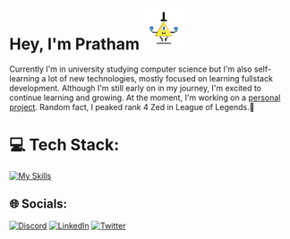# Hey, I'm Pratham ![](https://github.com/Pratv77/Pratv77/blob/main/bill.gif)
Currently I'm in university studying computer science but I'm also self-learning a lot of new technologies, mostly focused on learning fullstack development. Although I'm still early on in my journey, I'm excited to continue learning and growing. At the moment, I'm working on a [personal project](https://github.com/Pratv77/Website-Portfolio). Random fact, I peaked rank 4 Zed in League of Legends.🚀


# 💻 Tech Stack:
[![My Skills](https://skillicons.dev/icons?i=html,css,js,react,arduino,discord,firebase,git,netlify,py,solidity,vscode&perline=4)](https://skillicons.dev)

## 🌐 Socials:
[![Discord](https://img.shields.io/badge/Discord-%237289DA.svg?logo=discord&logoColor=white)](https://discord.gg/Prat#8688) [![LinkedIn](https://img.shields.io/badge/LinkedIn-%230077B5.svg?logo=linkedin&logoColor=white)](https://linkedin.com/in/pratv7) [![Twitter](https://img.shields.io/badge/Twitter-%231DA1F2.svg?logo=Twitter&logoColor=white)](https://twitter.com/Pratv8) 

<!-- Proudly created with GPRM ( https://gprm.itsvg.in ) -->
